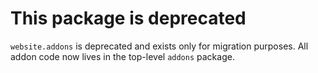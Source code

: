 # This package is deprecated

`website.addons` is deprecated and exists only for migration purposes. All addon code now lives in the top-level `addons` package.
